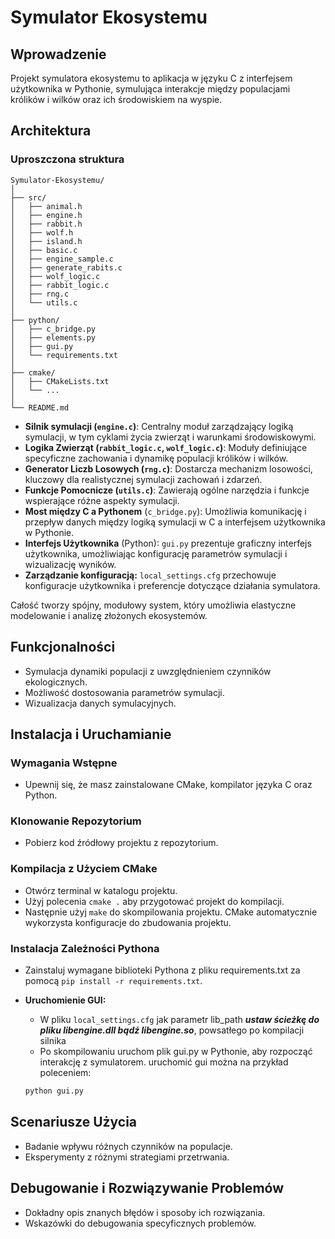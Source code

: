 # Symulator Ekosystemu

## Wprowadzenie
Projekt symulatora ekosystemu to aplikacja w języku C z interfejsem użytkownika w Pythonie, symulująca interakcje między populacjami królików i wilków oraz ich środowiskiem na wyspie.

## Architektura

### Uproszczona struktura
```
Symulator-Ekosystemu/
│
├── src/
│   ├── animal.h
│   ├── engine.h
│   ├── rabbit.h
│   ├── wolf.h
│   ├── island.h
│   ├── basic.c
│   ├── engine_sample.c
│   ├── generate_rabits.c
│   ├── wolf_logic.c
│   ├── rabbit_logic.c
│   ├── rng.c
│   └── utils.c
│
├── python/
│   ├── c_bridge.py
│   ├── elements.py
│   ├── gui.py
│   └── requirements.txt
│
├── cmake/
│   ├── CMakeLists.txt
│   └── ...
│
└── README.md
```
- **Silnik symulacji (`engine.c`)**: Centralny moduł zarządzający logiką symulacji, w tym cyklami życia zwierząt i warunkami środowiskowymi.
- **Logika Zwierząt (`rabbit_logic.c`, `wolf_logic.c`)**: Moduły definiujące specyficzne zachowania i dynamikę populacji królików i wilków.
- **Generator Liczb Losowych (`rng.c`)**: Dostarcza mechanizm losowości, kluczowy dla realistycznej symulacji zachowań i zdarzeń.
- **Funkcje Pomocnicze (`utils.c`)**: Zawierają ogólne narzędzia i funkcje wspierające różne aspekty symulacji.
- **Most między C a Pythonem** (`c_bridge.py`): Umożliwia komunikację i przepływ danych między logiką symulacji w C a interfejsem użytkownika w Pythonie.
- **Interfejs Użytkownika** (Python): `gui.py` prezentuje graficzny interfejs użytkownika, umożliwiając konfigurację parametrów symulacji i wizualizację wyników.
- **Zarządzanie konfiguracją:** `local_settings.cfg` przechowuje konfiguracje użytkownika i preferencje dotyczące działania symulatora.

Całość tworzy spójny, modułowy system, który umożliwia elastyczne modelowanie i analizę złożonych ekosystemów.

## Funkcjonalności

- Symulacja dynamiki populacji z uwzględnieniem czynników ekologicznych.
- Możliwość dostosowania parametrów symulacji.
- Wizualizacja danych symulacyjnych.

## Instalacja i Uruchamianie

### Wymagania Wstępne

- Upewnij się, że masz zainstalowane CMake, kompilator języka C oraz Python.

### Klonowanie Repozytorium

- Pobierz kod źródłowy projektu z repozytorium.

### Kompilacja z Użyciem CMake

- Otwórz terminal w katalogu projektu.
- Użyj polecenia `cmake .` aby przygotować projekt do kompilacji.
- Następnie użyj `make` do skompilowania projektu. CMake automatycznie wykorzysta konfiguracje do zbudowania projektu.

### Instalacja Zależności Pythona
  - Zainstaluj wymagane biblioteki Pythona z pliku requirements.txt za pomocą `pip install -r requirements.txt`.

- **Uruchomienie GUI:**
  - W pliku `local_settings.cfg` jak parametr lib_path ***ustaw ścieżkę do pliku libengine.dll bądź libengine.so***, powsatłego po kompilacji silnika
  - Po skompilowaniu uruchom plik gui.py w Pythonie, aby rozpocząć interakcję z symulatorem. uruchomić gui można na przykład poleceniem:
  ```bash
  python gui.py
  ```

## Scenariusze Użycia
- Badanie wpływu różnych czynników na populacje.
- Eksperymenty z różnymi strategiami przetrwania.

## Debugowanie i Rozwiązywanie Problemów
- Dokładny opis znanych błędów i sposoby ich rozwiązania.
- Wskazówki do debugowania specyficznych problemów.


